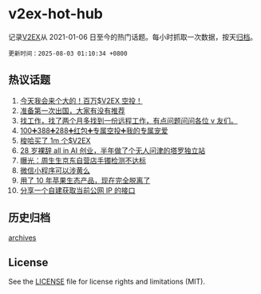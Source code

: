 # v2ex-hot-hub

 记录[V2EX](https://www.v2ex.com/)从 2021-01-06 日至今的热门话题。每小时抓取一次数据，按天[归档](archives)。

`更新时间：2025-08-03 01:10:34 +0800`

## 热议话题

1. [今天我会来个大的！百万$V2EX 空投！](https://www.v2ex.com/t/1149444)
1. [准备第一次出国，大家有没有推荐](https://www.v2ex.com/t/1149432)
1. [找工作，找了两个月多找到一份远程工作，有点问题问问各位 v 友们。](https://www.v2ex.com/t/1149452)
1. [100➕388➕288➕红包➕专属空投➕我的专属宠爱](https://www.v2ex.com/t/1149508)
1. [梭哈买了 1m 个$V2EX](https://www.v2ex.com/t/1149420)
1. [28 岁裸辞 all in AI 创业，半年做了个无人问津的塔罗独立站](https://www.v2ex.com/t/1149424)
1. [曝光：周生生京东自营店手镯检测不达标](https://www.v2ex.com/t/1149454)
1. [微信小程序可以涉黄么](https://www.v2ex.com/t/1149477)
1. [用了 10 年苹果生态产品，现在完全脱离了](https://www.v2ex.com/t/1149494)
1. [分享一个自建获取当前公网 IP 的接口](https://www.v2ex.com/t/1149457)

## 历史归档

[archives](archives)

## License

See the [LICENSE](LICENSE) file for license rights and limitations (MIT).
